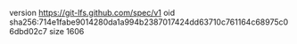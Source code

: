 version https://git-lfs.github.com/spec/v1
oid sha256:714e1fabe9014280da1a994b2387017424dd63710c761164c68975c06dbd02c7
size 1606
